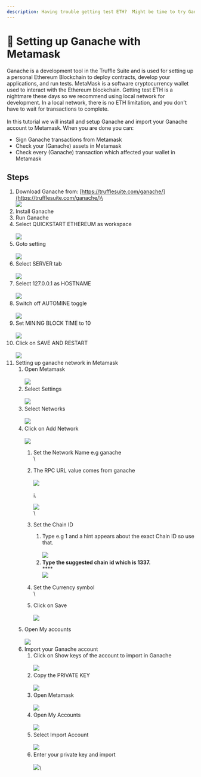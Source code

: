 ```yaml
---
description: Having trouble getting test ETH?  Might be time to try Ganache.
---
```


# 🍫 Setting up Ganache with Metamask

Ganache is a development tool in the Truffle Suite and is used for setting up a personal Ethereum Blockchain to deploy contracts, develop your applications, and run tests. MetaMask is a software cryptocurrency wallet used to interact with the Ethereum blockchain.  Getting test ETH is a nightmare these days so we recommend using local network for development. In a local network, there is no ETH limitation, and you don't have to wait for transactions to complete. \
\
In this tutorial we will install and setup Ganache and import your Ganache account to Metamask. When you are done you can:

* Sign Ganache transactions from Metamask
* Check your (Ganache) assets in Metamask
* Check every (Ganache) transaction which affected your wallet in Metamask

## Steps

1. Download Ganache from: [https://trufflesuite.com/ganache/](https://trufflesuite.com/ganache/)\
   \
   ![](<../.gitbook/assets/image (16).png>)
2. Install Ganache
3. Run Ganache
4. Select QUICKSTART ETHEREUM as workspace\
   \
   ![](<../.gitbook/assets/image (22).png>)
5. Goto setting\
   \
   ![](<../.gitbook/assets/image (14).png>)
6. Select SERVER tab\
   \
   ![](<../.gitbook/assets/image (20).png>)
7. Select 127.0.0.1 as HOSTNAME\
   \
   ![](<../.gitbook/assets/image (25).png>)
8. Switch off AUTOMINE toggle\
   \
   ![](<../.gitbook/assets/image (35).png>)
9. Set MINING BLOCK TIME to 10\
   \
   ![](<../.gitbook/assets/image (4).png>)
10. Click on SAVE AND RESTART\
    \
    ![](<../.gitbook/assets/image (5).png>)
11. Setting up ganache network in Metamask
    1. Open Metamask\
       \
       ![](<../.gitbook/assets/image (6).png>)
    2. Select Settings\
       \
       ![](<../.gitbook/assets/image (31).png>)
    3. Select Networks\
       \
       ![](<../.gitbook/assets/image (2).png>)
    4. Click on Add Network\
       \
       ![](<../.gitbook/assets/image (32).png>)
       1. Set the Network Name e.g ganache\
          \

       2.  The RPC URL value comes from ganache\
           \
           ![](<../.gitbook/assets/image (33).png>)\
           \
           &#x20;                                                              i.      &#x20;

           ![](<../.gitbook/assets/image (34).png>)\
           \

       3. Set the Chain ID
          1. Type e.g 1 and a hint appears about the exact Chain ID so use that.\
             \
             ![](<../.gitbook/assets/image (28).png>)
          2. **Type the suggested chain id which is 1337.**\
             ****\
             ****![](../.gitbook/assets/image.png)****
       4. Set the Currency symbol\
          \

       5. Click on Save\
          \
          ![](<../.gitbook/assets/image (23).png>)
    5. Open My accounts\
       \
       ![](<../.gitbook/assets/image (26).png>)
    6. Import your Ganache account&#x20;
       1. Click on Show keys of the account to import in Ganache\
          \
          ![](<../.gitbook/assets/image (21).png>)
       2. Copy the PRIVATE KEY\
          \
          ![](<../.gitbook/assets/image (19).png>)
       3. Open Metamask\
          \
          ![](<../.gitbook/assets/image (13).png>)
       4. Open My Accounts\
          \
          ![](<../.gitbook/assets/image (15).png>)
       5. Select Import Account\
          \
          ![](<../.gitbook/assets/image (18).png>)
       6. Enter your private key and import\
          \
          ![](<../.gitbook/assets/image (7) (2).png>)\
